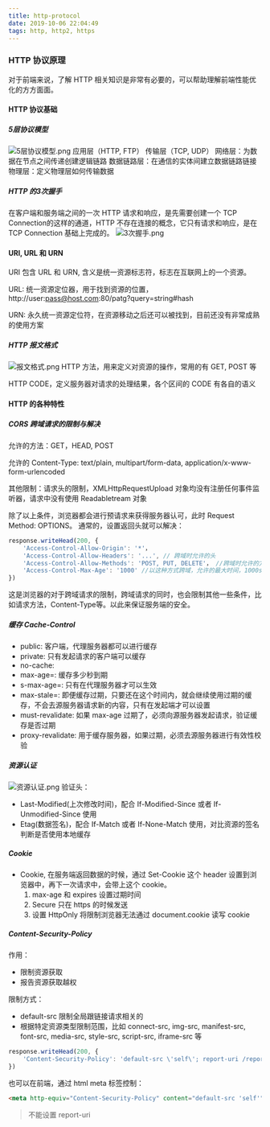 ```yaml
---
title: http-protocol
date: 2019-10-06 22:04:49
tags: http, http2, https
---
```


### HTTP 协议原理
对于前端来说，了解 HTTP 相关知识是非常有必要的，可以帮助理解前端性能优化的方方面面。

#### HTTP 协议基础
##### 5层协议模型
![5层协议模型.png](http://note.youdao.com/yws/res/862/WEBRESOURCE99b4e437dd663e95797ad07d5af21013)
应用层（HTTP, FTP）
传输层（TCP, UDP）
网络层：为数据在节点之间传递创建逻辑链路
数据链路层：在通信的实体间建立数据链路链接
物理层：定义物理层如何传输数据

##### HTTP 的3次握手
在客户端和服务端之间的一次 HTTP 请求和响应，是先需要创建一个 TCP Connection的这样的通道，HTTP 不存在连接的概念，它只有请求和响应，是在 TCP Connection 基础上完成的。
![3次握手.png](http://note.youdao.com/yws/res/874/WEBRESOURCE643aa4d631f6b19c4bb63fc3a9676990)

#### URI, URL 和 URN
URI 包含 URL 和 URN, 含义是统一资源标志符，标志在互联网上的一个资源。

URL: 统一资源定位器，用于找到资源的位置，http://user:pass@host.com:80/patg?query=string#hash

URN: 永久统一资源定位符，在资源移动之后还可以被找到，目前还没有非常成熟的使用方案

##### HTTP 报文格式
![报文格式.png](http://note.youdao.com/yws/res/901/WEBRESOURCEcb88d2606675e933b73d3ec0b8e92c1c)
HTTP 方法，用来定义对资源的操作，常用的有 GET, POST 等

HTTP CODE，定义服务器对请求的处理结果，各个区间的 CODE 有各自的语义

#### HTTP 的各种特性

##### CORS 跨域请求的限制与解决

允许的方法：GET，HEAD, POST

允许的 Content-Type: text/plain, multipart/form-data,
application/x-www-form-urlencoded

其他限制：请求头的限制，XMLHttpRequestUpload 对象均没有注册任何事件监听器，请求中没有使用 Readabletream 对象

除了以上条件，浏览器都会进行预请求来获得服务器认可，此时 Request Method: OPTIONS。
通常的，设置返回头就可以解决：
```js
response.writeHead(200, {
    'Access-Control-Allow-Origin': '*'，
    'Access-Control-Allow-Headers': '...', // 跨域时允许的头
    'Access-Control-Allow-Methods': 'POST, PUT, DELETE'， //跨域时允许的方法
    'Access-Control-Max-Age': '1000' //以这种方式跨域，允许的最大时间，1000s 之内不需要再发送预请求来验证
})
```
这是浏览器的对于跨域请求的限制，跨域请求的同时，也会限制其他一些条件，比如请求方法，Content-Type等。以此来保证服务端的安全。

##### 缓存 Cache-Control
* public: 客户端，代理服务器都可以进行缓存
* private: 只有发起请求的客户端可以缓存
* no-cache: 
* max-age=<seconds>: 缓存多少秒到期
* s-max-age=<seconds>: 只有在代理服务器才可以生效
* max-stale=<seconds>: 即便缓存过期，只要还在这个时间内，就会继续使用过期的缓存，不会去源服务器请求新的内容，只有在发起端才可以设置
* must-revalidate: 如果 max-age 过期了，必须向源服务器发起请求，验证缓存是否过期
* proxy-revalidate: 用于缓存服务器，如果过期，必须去源服务器进行有效性校验

##### 资源认证
![资源认证.png](http://note.youdao.com/yws/res/1006/WEBRESOURCE682a978b7f47c3dbfaa7cd74e681e394)
验证头：
* Last-Modified(上次修改时间)，配合 If-Modified-Since 或者 If-Unmodified-Since 使用
* Etag(数据签名)，配合 If-Match 或者 If-None-Match 使用，对比资源的签名判断是否使用本地缓存

##### Cookie
* Cookie, 在服务端返回数据的时候，通过 Set-Cookie 这个 header 设置到浏览器中，再下一次请求中，会带上这个 cookie。
    1. max-age 和 expires 设置过期时间
    2. Secure 只在 https 的时候发送
    3. 设置 HttpOnly 将限制浏览器无法通过 document.cookie 读写 cookie

##### Content-Security-Policy
作用：
* 限制资源获取
* 报告资源获取越权

限制方式：
* default-src 限制全局跟链接请求相关的
* 根据特定资源类型限制范围，比如 connect-src, img-src, manifest-src, font-src, media-src, style-src, script-src, iframe-src 等
```js
response.writeHead(200, {
    'Content-Security-Policy': 'default-src \'self\'; report-uri /report-api',
})
```
也可以在前端，通过 html meta 标签控制：
```html
<meta http-equiv="Content-Security-Policy" content="default-src 'self'" />
```
> 不能设置 report-uri


